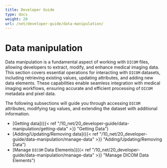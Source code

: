 ```yaml
---
title: Developer Guide
type: docs
weight: 20
url: /net/developer-guide/data-manipulation/
---
```



# Data manipulation

Data manipulation is a fundamental aspect of working with `DICOM` files, allowing developers to extract, modify, and enhance medical imaging data. This section covers essential operations for interacting with `DICOM` datasets, including retrieving existing values, updating attributes, and adding new data elements. These capabilities enable seamless integration with medical imaging workflows, ensuring accurate and efficient processing of `DICOM` metadata and pixel data.

The following subsections will guide you through accessing `DICOM` attributes, modifying tag values, and extending the dataset with additional information.

- [Getting data]({{< ref "/10_net/20_developer-guide/data-manipulation/getting-data" >}} "Getting Data")
- [Adding/Updating/Removing data]({{< ref "/10_net/20_developer-guide/data-manipulation/manage-data" >}} "Adding/Updating/Removing Data")
- [Manage `DICOM` Data Elements]({{< ref "/10_net/20_developer-guide/data-manipulation/manage-data" >}} "Manage DICOM Data Elements")
